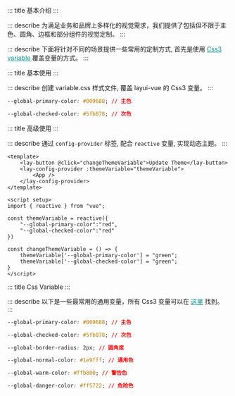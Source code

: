 ::: title 基本介绍
:::

::: describe 为满足业务和品牌上多样化的视觉需求，我们提供了包括但不限于主色、圆角、边框和部分组件的视觉定制。
:::

::: describe 下面将针对不同的场景提供一些常用的定制方式, 首先是使用 <a style="color:#009688;" href="https://developer.mozilla.org/en-US/docs/Web/API/CSSVariableReferenceValue/variable"> Css3 variable </a> 覆盖变量的方式。
:::

::: title 基本使用
:::

::: describe 创建 variable.css 样式文件, 覆盖 layui-vue 的 Css3 变量。
:::

```css
--global-primary-color: #009688; // 主色

--global-checked-color: #5fb878; // 次色
```

::: title 高级使用
:::

::: describe 通过 <code>config-provider</code> 标签, 配合 <code>reactive</code> 变量, 实现动态主题。
:::

```vue
<template>
    <lay-button @click="changeThemeVariable">Update Theme</lay-button>
    <lay-config-provider :themeVariable="themeVariable">
        <App />
    </lay-config-provider>
</template>

<script setup>
import { reactive } from "vue";

const themeVariable = reactive({ 
    "--global-primary-color":"red",
    "--global-checked-color":"red"
})

const changeThemeVariable = () => {
    themeVariable['--global-primary-color'] = "green";
    themeVariable['--global-checked-color'] = "green";
}
</script>
```

::: title Css Variable
:::

::: describe 以下是一些最常用的通用变量，所有 Css3 变量可以在 <a target="_blank" style="color:#009688;" href="https://gitee.com/layui/layui-vue/blob/master/packages/component/theme/variable.less">这里</a> 找到。
:::

```css
--global-primary-color: #009688; // 主色

--global-checked-color: #5fb878; // 次色

--global-border-radius: 2px; // 圆角度

--global-normal-color: #1e9fff; // 通用色

--global-warm-color: #ffb800; // 警告色

--global-danger-color: #ff5722; // 危险色
```
